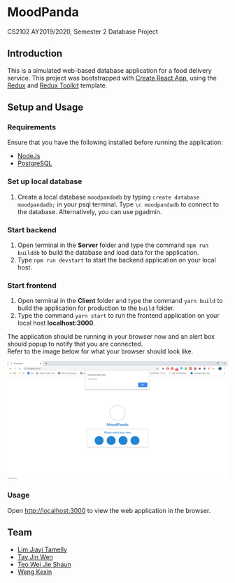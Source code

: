 # MoodPanda

CS2102 AY2019/2020, Semester 2 Database Project

## Introduction

This is a simulated web-based database application for a food delivery service.
This project was bootstrapped with [Create React App](https://github.com/facebook/create-react-app), using the [Redux](https://redux.js.org/) and [Redux Toolkit](https://redux-toolkit.js.org/) template.

## Setup and Usage

### Requirements

Ensure that you have the following installed before running the application:

- [NodeJs](https://nodejs.org/en/download/)
- [PostgreSQL](https://www.postgresql.org/download/)

### Set up local database

1. Create a local database `moodpandadb` by typing `create database moodpandadb;` in your psql terminal. Type `\c moodpandadb` to connect to the database. Alternatively, you can use pgadmin.

### Start backend

1. Open terminal in the **Server** folder and type the command `npm run builddb` to build the database and load data for the application.
2. Type `npm run devstart` to start the backend application on your local host.

### Start frontend

1. Open terminal in the **Client** folder and type the command `yarn build` to build the application for production to the `build` folder.
2. Type the command `yarn start` to run the frontend application on your local host **localhost:3000**.

The application should be running in your browser now and an alert box should popup to notify that you are connected.
<br />
Refer to the image below for what your browser should look like.

![Screenshot](img\chrome_54tfZ9gSjO.png)

### Usage

Open [http://localhost:3000](http://localhost:3000) to view the web application in the browser.

## Team

- [Lim Jiayi Tamelly](https://github.com/termehlee)
- [Tay Jin Wen](https://github.com/jinwentay)
- [Teo Wei Jie Shaun](https://github.com/shaun97)
- [Weng Kexin](https://github.com/Weng-Kexin)
